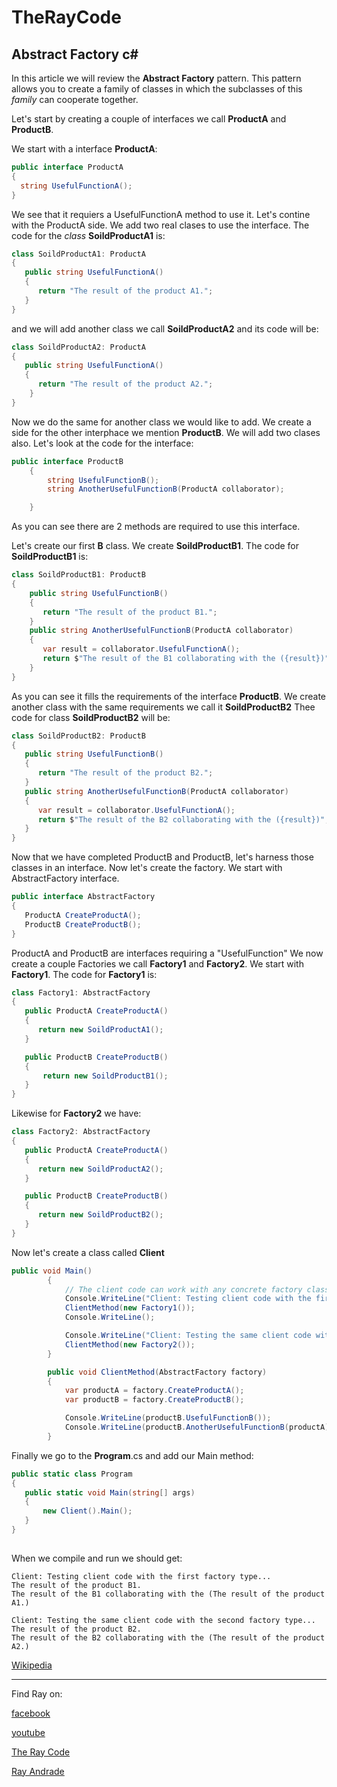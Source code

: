 # TheRayCode
## Abstract Factory c#

In this article we will review the **Abstract Factory** pattern.
This pattern allows you to create a family of classes in which
the subclasses of this *family* can cooperate together.

Let's start by creating a couple of interfaces we call **ProductA** and **ProductB**.

We start with a interface **ProductA**:

```c#
public interface ProductA
{
  string UsefulFunctionA();
}
```
We see that it requiers a UsefulFunctionA method to use it.
Let's contine with the ProductA side.
We add two real clases to use the interface.
The code for the *class* **SoildProductA1** is:

```c#
class SoildProductA1: ProductA
{
   public string UsefulFunctionA()
   {
      return "The result of the product A1.";
   }
}
```
and we will add another class we call **SoildProductA2** and its code will be:

```c#
class SoildProductA2: ProductA
{
   public string UsefulFunctionA()
   {
      return "The result of the product A2.";
    }
}
```
Now we do the same for another class we would like to add. 
We create a side for the other interphace we mention **ProductB**.
We will add two clases also. Let's look at the code for the interface:

```c#
public interface ProductB
    {
        string UsefulFunctionB();
        string AnotherUsefulFunctionB(ProductA collaborator);

    }
```
As you can see there are 2 methods are required to use this interface.

Let's create our first **B** class.
We create **SoildProductB1**. 
The code for **SoildProductB1** is:

```c#
class SoildProductB1: ProductB
{
    public string UsefulFunctionB()
    {
       return "The result of the product B1.";
    }
    public string AnotherUsefulFunctionB(ProductA collaborator)
    {
       var result = collaborator.UsefulFunctionA();
       return $"The result of the B1 collaborating with the ({result})";
    }
}
```
As you can see it fills the requirements of the interface **ProductB**.
We create another class with the same requirements we call it **SoildProductB2**
Thee code for class **SoildProductB2** will be:
```c#
class SoildProductB2: ProductB
{
   public string UsefulFunctionB()
   {
      return "The result of the product B2.";
   }
   public string AnotherUsefulFunctionB(ProductA collaborator)
   {
      var result = collaborator.UsefulFunctionA();
      return $"The result of the B2 collaborating with the ({result})";
   }
}

```
Now that we have completed ProductB and ProductB, let's harness those classes in an interface.
Now let's create the factory.
We start with AbstractFactory interface.

```c#
public interface AbstractFactory
{
   ProductA CreateProductA();
   ProductB CreateProductB();
}
```
ProductA and ProductB are interfaces requiring a "UsefulFunction"
We now create a couple Factories we call **Factory1** and **Factory2**.
We start with **Factory1**.
The code for **Factory1** is:
```c#
class Factory1: AbstractFactory
{
   public ProductA CreateProductA()
   {
      return new SoildProductA1();
   }

   public ProductB CreateProductB()
   {
       return new SoildProductB1();
   }
}
```
Likewise for **Factory2** we have:
```c#
class Factory2: AbstractFactory
{
   public ProductA CreateProductA()
   {
      return new SoildProductA2();
   }

   public ProductB CreateProductB()
   {
      return new SoildProductB2();
   }
}
```
Now let's create a class called **Client**

```c#
public void Main()
        {
            // The client code can work with any concrete factory class.
            Console.WriteLine("Client: Testing client code with the first factory type...");
            ClientMethod(new Factory1());
            Console.WriteLine();

            Console.WriteLine("Client: Testing the same client code with the second factory type...");
            ClientMethod(new Factory2());
        }

        public void ClientMethod(AbstractFactory factory)
        {
            var productA = factory.CreateProductA();
            var productB = factory.CreateProductB();

            Console.WriteLine(productB.UsefulFunctionB());
            Console.WriteLine(productB.AnotherUsefulFunctionB(productA));
        }
```


Finally we go to the **Program**.cs and add our Main method:

```c#
public static class Program
{
   public static void Main(string[] args)
   {
       new Client().Main();
   }
} 
    
```
When we compile and run we should get:

```
Client: Testing client code with the first factory type...
The result of the product B1.
The result of the B1 collaborating with the (The result of the product A1.)

Client: Testing the same client code with the second factory type...
The result of the product B2.
The result of the B2 collaborating with the (The result of the product A2.)

```

[Wikipedia](https://en.wikipedia.org/wiki/Abstract_factory_pattern)


----------------------------------------------------------------------------------------------------

Find Ray on:

[facebook](https://www.facebook.com/TheRayCode/)

[youtube](https://www.youtube.com/user/AndradeRay/)

[The Ray Code](https://www.RayAndrade.com)

[Ray Andrade](https://www.RayAndrade.org)

